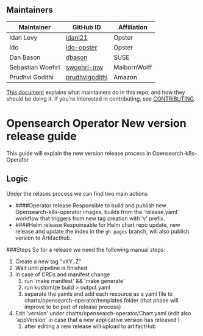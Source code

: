 ## Maintainers

| Maintainer | GitHub ID | Affiliation |
| --------------- | --------- | ----------- |
| Idan Levy | [idanl21](https://github.com/idanl21) | Opster |
| Ido | [ido-opster](https://github.com/ido-opster) | Opster |
| Dan Bason | [dbason](https://github.com/dbason) | SUSE |
| Sebastian Woehrl | [swoehrl-mw](https://github.com/swoehrl-mw) | MaibornWolff |
| Prudhvi Godithi | [prudhvigodithi](https://github.com/prudhvigodithi) | Amazon |

[This document](https://github.com/Opster/opensearch-k8s-operator/.github/blob/main/MAINTAINERS.md) explains what maintainers do in this repo, and how they should be doing it. If you're interested in contributing, see [CONTRIBUTING](CONTRIBUTING.md).


# Opensearch Operator New version release guide

This guide will explain the new version release process in Opensearch-k8s-Operator

## Logic

Under the relases process we can find two main actions
* ####Operator release
  Responsible to build and publish new Opensearch-k8s-operator images, builds from the 'release.yaml' workflow that triggers from new tag creation with 'v' prefix.
* ####Helm release
  Respoinsable for Helm chart repo update, new release and update the index in the `gh-pages` branch, will also publish version to Artifacthub. 

###Steps
So for a release we need the following manual steps:
1. Create a new tag "vXY..Z"
2. Wait until pipeline is finished
3. in case of CRDs and manifest change
   1. run 'make manifest' && 'make generate' 
   2. run kustomize build > output.yaml
   3. separate the yamls and add each resource as a yaml file to charts/opensearch-operator/templates folder (that phase will improve to be part of release process)
4. Edit 'version' under charts/opensearch-operator/Chart.yaml (edit also 'appVersion' in case that a new applicative version has released )
   1. after editing a new release will upload to artifactHub
